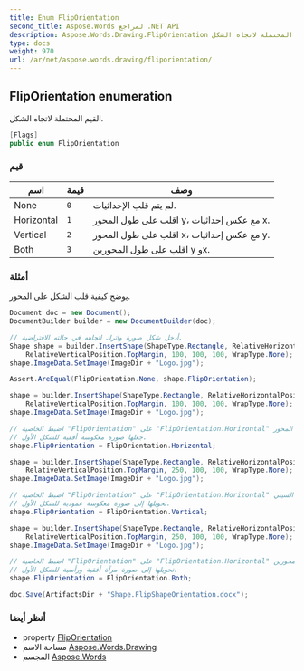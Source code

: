 ```yaml
---
title: Enum FlipOrientation
second_title: Aspose.Words لمراجع .NET API
description: Aspose.Words.Drawing.FlipOrientation تعداد. القيم المحتملة لاتجاه الشكل.
type: docs
weight: 970
url: /ar/net/aspose.words.drawing/fliporientation/
---
```

## FlipOrientation enumeration

القيم المحتملة لاتجاه الشكل.

```csharp
[Flags]
public enum FlipOrientation
```

### قيم

| اسم | قيمة | وصف |
| --- | --- | --- |
| None | `0` | لم يتم قلب الإحداثيات. |
| Horizontal | `1` | اقلب على طول المحور y، مع عكس إحداثيات x. |
| Vertical | `2` | اقلب على طول المحور x، مع عكس إحداثيات y. |
| Both | `3` | اقلب على طول المحورين y وx. |

### أمثلة

يوضح كيفية قلب الشكل على المحور.

```csharp
Document doc = new Document();
DocumentBuilder builder = new DocumentBuilder(doc);

// أدخل شكل صورة واترك اتجاهه في حالته الافتراضية.
Shape shape = builder.InsertShape(ShapeType.Rectangle, RelativeHorizontalPosition.LeftMargin, 100,
    RelativeVerticalPosition.TopMargin, 100, 100, 100, WrapType.None);
shape.ImageData.SetImage(ImageDir + "Logo.jpg");

Assert.AreEqual(FlipOrientation.None, shape.FlipOrientation);

shape = builder.InsertShape(ShapeType.Rectangle, RelativeHorizontalPosition.LeftMargin, 250,
    RelativeVerticalPosition.TopMargin, 100, 100, 100, WrapType.None);
shape.ImageData.SetImage(ImageDir + "Logo.jpg");

// اضبط الخاصية "FlipOrientation" على "FlipOrientation.Horizontal" لقلب الشكل الثاني على المحور y،
// جعلها صورة معكوسة أفقية للشكل الأول.
shape.FlipOrientation = FlipOrientation.Horizontal;

shape = builder.InsertShape(ShapeType.Rectangle, RelativeHorizontalPosition.LeftMargin, 100,
    RelativeVerticalPosition.TopMargin, 250, 100, 100, WrapType.None);
shape.ImageData.SetImage(ImageDir + "Logo.jpg");

// اضبط الخاصية "FlipOrientation" على "FlipOrientation.Horizontal" لقلب الشكل الثالث على المحور السيني،
// تحويلها إلى صورة معكوسة عمودية للشكل الأول.
shape.FlipOrientation = FlipOrientation.Vertical;

shape = builder.InsertShape(ShapeType.Rectangle, RelativeHorizontalPosition.LeftMargin, 250,
    RelativeVerticalPosition.TopMargin, 250, 100, 100, WrapType.None);
shape.ImageData.SetImage(ImageDir + "Logo.jpg");

// اضبط الخاصية "FlipOrientation" على "FlipOrientation.Horizontal" لقلب الشكل الرابع على المحورين x وy،
// تحويلها إلى صورة مرآة أفقية ورأسية للشكل الأول.
shape.FlipOrientation = FlipOrientation.Both;

doc.Save(ArtifactsDir + "Shape.FlipShapeOrientation.docx");
```

### أنظر أيضا

* property [FlipOrientation](../shapebase/fliporientation/)
* مساحة الاسم [Aspose.Words.Drawing](../../aspose.words.drawing/)
* المجسم [Aspose.Words](../../)



